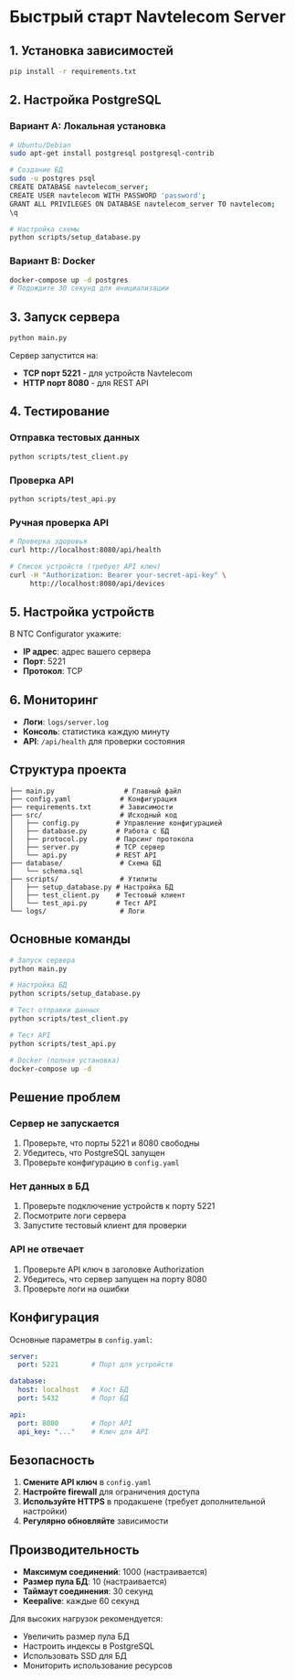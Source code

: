 # Быстрый старт Navtelecom Server

## 1. Установка зависимостей

```bash
pip install -r requirements.txt
```

## 2. Настройка PostgreSQL

### Вариант A: Локальная установка
```bash
# Ubuntu/Debian
sudo apt-get install postgresql postgresql-contrib

# Создание БД
sudo -u postgres psql
CREATE DATABASE navtelecom_server;
CREATE USER navtelecom WITH PASSWORD 'password';
GRANT ALL PRIVILEGES ON DATABASE navtelecom_server TO navtelecom;
\q

# Настройка схемы
python scripts/setup_database.py
```

### Вариант B: Docker
```bash
docker-compose up -d postgres
# Подождите 30 секунд для инициализации
```

## 3. Запуск сервера

```bash
python main.py
```

Сервер запустится на:
- **TCP порт 5221** - для устройств Navtelecom
- **HTTP порт 8080** - для REST API

## 4. Тестирование

### Отправка тестовых данных
```bash
python scripts/test_client.py
```

### Проверка API
```bash
python scripts/test_api.py
```

### Ручная проверка API
```bash
# Проверка здоровья
curl http://localhost:8080/api/health

# Список устройств (требует API ключ)
curl -H "Authorization: Bearer your-secret-api-key" \
     http://localhost:8080/api/devices
```

## 5. Настройка устройств

В NTC Configurator укажите:
- **IP адрес**: адрес вашего сервера
- **Порт**: 5221
- **Протокол**: TCP

## 6. Мониторинг

- **Логи**: `logs/server.log`
- **Консоль**: статистика каждую минуту
- **API**: `/api/health` для проверки состояния

## Структура проекта

```
├── main.py                 # Главный файл
├── config.yaml            # Конфигурация
├── requirements.txt       # Зависимости
├── src/                   # Исходный код
│   ├── config.py         # Управление конфигурацией
│   ├── database.py       # Работа с БД
│   ├── protocol.py       # Парсинг протокола
│   ├── server.py         # TCP сервер
│   └── api.py            # REST API
├── database/              # Схема БД
│   └── schema.sql
├── scripts/               # Утилиты
│   ├── setup_database.py # Настройка БД
│   ├── test_client.py    # Тестовый клиент
│   └── test_api.py       # Тест API
└── logs/                  # Логи
```

## Основные команды

```bash
# Запуск сервера
python main.py

# Настройка БД
python scripts/setup_database.py

# Тест отправки данных
python scripts/test_client.py

# Тест API
python scripts/test_api.py

# Docker (полная установка)
docker-compose up -d
```

## Решение проблем

### Сервер не запускается
1. Проверьте, что порты 5221 и 8080 свободны
2. Убедитесь, что PostgreSQL запущен
3. Проверьте конфигурацию в `config.yaml`

### Нет данных в БД
1. Проверьте подключение устройств к порту 5221
2. Посмотрите логи сервера
3. Запустите тестовый клиент для проверки

### API не отвечает
1. Проверьте API ключ в заголовке Authorization
2. Убедитесь, что сервер запущен на порту 8080
3. Проверьте логи на ошибки

## Конфигурация

Основные параметры в `config.yaml`:

```yaml
server:
  port: 5221        # Порт для устройств

database:
  host: localhost   # Хост БД
  port: 5432        # Порт БД

api:
  port: 8080        # Порт API
  api_key: "..."    # Ключ для API
```

## Безопасность

1. **Смените API ключ** в `config.yaml`
2. **Настройте firewall** для ограничения доступа
3. **Используйте HTTPS** в продакшене (требует дополнительной настройки)
4. **Регулярно обновляйте** зависимости

## Производительность

- **Максимум соединений**: 1000 (настраивается)
- **Размер пула БД**: 10 (настраивается)
- **Таймаут соединения**: 30 секунд
- **Keepalive**: каждые 60 секунд

Для высоких нагрузок рекомендуется:
- Увеличить размер пула БД
- Настроить индексы в PostgreSQL
- Использовать SSD для БД
- Мониторить использование ресурсов

